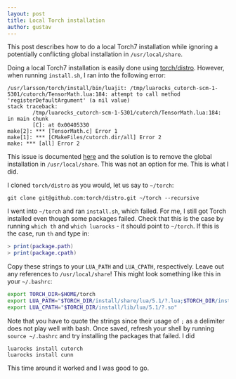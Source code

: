 ```yaml
---
layout: post
title: Local Torch installation
author: gustav
---
```


This post describes how to do a local Torch7 installation while ignoring a
potentially conflicting global installation in `/usr/local/share`.

Doing a local Torch7 installation is easily done using
[torch/distro](https://github.com/torch/distro). However, when running
`install.sh`, I ran into the following error:

```
/usr/larsson/torch/install/bin/luajit: /tmp/luarocks_cutorch-scm-1-5301/cutorch/TensorMath.lua:184: attempt to call method 'registerDefaultArgument' (a nil value)
stack traceback:
        /tmp/luarocks_cutorch-scm-1-5301/cutorch/TensorMath.lua:184: in main chunk
        [C]: at 0x00405330
make[2]: *** [TensorMath.c] Error 1
make[1]: *** [CMakeFiles/cutorch.dir/all] Error 2
make: *** [all] Error 2
```

This issue is documented [here](https://github.com/torch/cutorch/issues/106)
and the solution is to remove the global installation in `/usr/local/share`.
This was not an option for me. This is what I did.

I cloned `torch/distro` as you would, let us say to `~/torch`:

```
git clone git@github.com:torch/distro.git ~/torch --recursive
```

I went into `~/torch` and ran `install.sh`, which failed. For me, I still got
Torch installed even though some packages failed. Check that this is the case by
running `which th` and `which luarocks` - it should point to `~/torch`. If this
is the case, run `th` and type in:

```lua
> print(package.path)
> print(package.cpath)
```

Copy these strings to your `LUA_PATH` and `LUA_CPATH`, respectively. Leave out
any references to `/usr/local/share`! This might look something like this in
your `~/.bashrc`:

```bash
export TORCH_DIR=$HOME/torch
export LUA_PATH="$TORCH_DIR/install/share/lua/5.1/?.lua;$TORCH_DIR/install/share/lua/5.1/?/init.lua;$TORCH_DIR/install/share/luajit-2.1.0-alpha/?.lua"
export LUA_CPATH="$TORCH_DIR/install/lib/lua/5.1/?.so"
```

Note that you have to quote the strings since their usage of `;` as a delimiter
does not play well with bash. Once saved, refresh your shell by running `source ~/.bashrc` and try
installing the packages that failed. I did

```
luarocks install cutorch
luarocks install cunn
```

This time around it worked and I was good to go.
